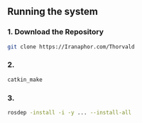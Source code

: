 ## Running the system

### 1. Download the Repository
``` bash
git clone https://Iranaphor.com/Thorvald
```

### 2.
``` bash
catkin_make
```

### 3.
``` bash
rosdep -install -i -y ... --install-all
```
